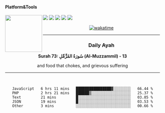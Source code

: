 #### Platform&Tools

[![](https://img.shields.io/badge/-NPM-cb3837?style=flat-square&logo=npm&logoColor=white)](https://npmjs.com/)
[![](https://img.shields.io/badge/PHP-777BB4?style=flat-square&logo=php&logoColor=white)](https://nodejs.org/)
[![](https://img.shields.io/badge/Julia-9558B2?style=flat-square&logo=julia&logoColor=white)](https://nodejs.org/)
<img src="https://avatars.githubusercontent.com/u/31664438?v=4" width="120" align="left">
[![](https://img.shields.io/badge/-Node.js-43853d?style=flat-square&logo=node.js&logoColor=ffffff)](https://nodejs.org/)
[![](https://img.shields.io/badge/Visual_Studio_Code-0078D4?style=flat-square&logo=visual%20studio%20code&logoColor=white)](https://nodejs.org/)

<center>

[![wakatime](https://wakatime.com/badge/user/87646243-158a-4241-a3cb-668e1fa2dbb8.svg)](https://wakatime.com/@87646243-158a-4241-a3cb-668e1fa2dbb8)
               

_______ 
### Daily Ayah

<!--START_SECTION:quran-->

**Surah 73: سُورَةُ المُزَّمِّلِ (Al-Muzzammil) - 13**

and food that chokes, and grievous suffering
 <!--END_SECTION:quran-->

  
                       
                                             
_______

&nbsp;&nbsp;     &nbsp;&nbsp;    &nbsp;&nbsp;   &nbsp;&nbsp;
 
<!--START_SECTION:waka-->

```text
JavaScript   6 hrs 11 mins   ████████████████▓░░░░░░░░   66.44 %
PHP          2 hrs 21 mins   ██████▒░░░░░░░░░░░░░░░░░░   25.37 %
Text         21 mins         █░░░░░░░░░░░░░░░░░░░░░░░░   03.85 %
JSON         19 mins         █░░░░░░░░░░░░░░░░░░░░░░░░   03.53 %
Other        3 mins          ░░░░░░░░░░░░░░░░░░░░░░░░░   00.66 %
```

<!--END_SECTION:waka-->
